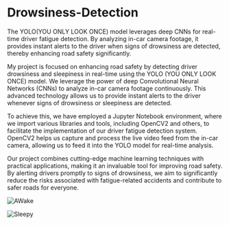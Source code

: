 # Drowsiness-Detection
The YOLO(YOU ONLY LOOK ONCE) model leverages deep CNNs for real-time driver fatigue detection. By analyzing in-car camera footage, it provides instant alerts to the driver when signs of drowsiness are detected, thereby enhancing road safety significantly.

My project is focused on enhancing road safety by detecting driver drowsiness and sleepiness in real-time using the YOLO (YOU ONLY LOOK ONCE) model. We leverage the power of deep Convolutional Neural Networks (CNNs) to analyze in-car camera footage continuously. This advanced technology allows us to provide instant alerts to the driver whenever signs of drowsiness or sleepiness are detected.

To achieve this, we have employed a Jupyter Notebook environment, where we import various libraries and tools, including OpenCV2 and others, to facilitate the implementation of our driver fatigue detection system. OpenCV2 helps us capture and process the live video feed from the in-car camera, allowing us to feed it into the YOLO model for real-time analysis.

Our project combines cutting-edge machine learning techniques with practical applications, making it an invaluable tool for improving road safety. By alerting drivers promptly to signs of drowsiness, we aim to significantly reduce the risks associated with fatigue-related accidents and contribute to safer roads for everyone.

![AWake](https://github.com/Chetan696/Drowsiness-Detection/assets/127730670/773a1d03-aa37-4ba0-9172-cca7b044615f)

![Sleepy](https://github.com/Chetan696/Drowsiness-Detection/assets/127730670/e6876372-65a9-457f-ba67-db05a9ea6c75)
